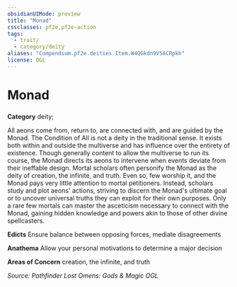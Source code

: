 ```yaml
---
obsidianUIMode: preview
title: "Monad"
cssclasses: pf2e,pf2e-action
tags:
  - trait/
  - category/deity
aliases: "Compendium.pf2e.deities.Item.W4QGkdn9V5ACRpkh"
license: OGL
---
```

# Monad

### 

**Category** deity; 




All aeons come from, return to, are connected with, and are guided by the Monad. The Condition of All is not a deity in the traditional sense. It exists both within and outside the multiverse and has influence over the entirety of existence. Though generally content to allow the multiverse to run its course, the Monad directs its aeons to intervene when events deviate from their ineffable design. Mortal scholars often personify the Monad as the deity of creation, the infinite, and truth. Even so, few worship it, and the Monad pays very little attention to mortal petitioners. Instead, scholars study and plot aeons' actions, striving to discern the Monad's ultimate goal or to uncover universal truths they can exploit for their own purposes. Only a rare few mortals can master the asceticism necessary to connect with the Monad, gaining hidden knowledge and powers akin to those of other divine spellcasters.

**Edicts** Ensure balance between opposing forces, mediate disagreements

**Anathema** Allow your personal motivations to determine a major decision

**Areas of Concern** creation, the infinite, and truth

*Source: Pathfinder Lost Omens: Gods & Magic*
*OGL*